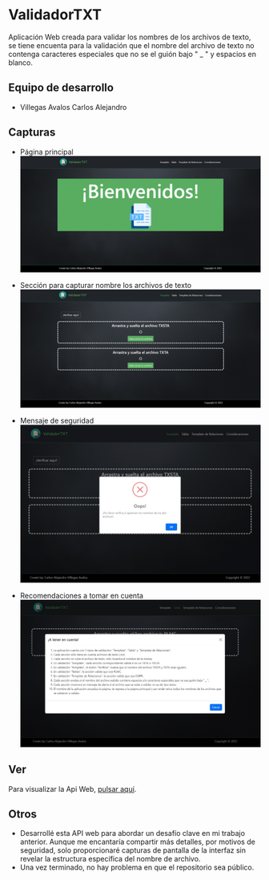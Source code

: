 # ValidadorTXT

Aplicación Web creada para validar los nombres de los archivos de texto, se tiene encuenta para la validación que el nombre del archivo de texto no contenga caracteres especiales que no se el guión bajo " _ " y espacios en blanco.

## Equipo de desarrollo

- Villegas Avalos Carlos Alejandro

## Capturas

- Página principal
![Image text](https://github.com/carvillav/validadorTXT/blob/master/capturas/01%20-%20Principal.jpg)

- Sección para capturar nombre los archivos de texto
![Image text](https://github.com/carvillav/validadorTXT/blob/master/capturas/02%20-%20Templates.jpg)

- Mensaje de seguridad
![Image text](https://github.com/carvillav/validadorTXT/blob/master/capturas/03%20-%20Mensaje%20Alerta.jpg)

- Recomendaciones a tomar en cuenta
![Image text](https://github.com/carvillav/validadorTXT/blob/master/capturas/04%20-%20PopUp.jpg)

## Ver

Para visualizar la Api Web, [pulsar aquí]().

## Otros

- Desarrollé esta API web para abordar un desafío clave en mi trabajo anterior. Aunque me encantaría compartir más detalles, por motivos de seguridad, solo proporcionaré capturas de pantalla de la interfaz sin revelar la estructura específica del nombre de archivo.
- Una vez terminado, no hay problema en que el repositorio sea público.
